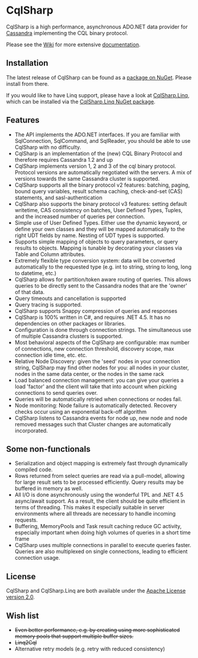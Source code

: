 CqlSharp
========

CqlSharp is a high performance, asynchronous ADO.NET data provider for [Cassandra](http://cassandra.apache.org/) implementing the CQL binary protocol.

Please see the [Wiki](https://github.com/reuzel/CqlSharp/wiki) for more extensive [documentation](https://github.com/reuzel/CqlSharp/wiki).

Installation
------------

The latest release of CqlSharp can be found as a [package on NuGet](http://nuget.org/packages/CqlSharp/). Please install from there.

If you would like to have Linq support, please have a look at [CqlSharp.Linq](https://github.com/reuzel/CqlSharp.Linq), which can be installed via the [CqlSharp.Linq NuGet package](http://nuget.org/packages/CqlSharp.Linq/).

Features
--------

* The API implements the ADO.NET interfaces. If you are familiar with SqlConnection, SqlCommand, and SqlReader, you should be able to use CqlSharp with no difficulty.
* CqlSharp is an implementation of the (new) CQL Binary Protocol and therefore requires Cassandra 1.2 and up
* CqlSharp implements version 1, 2 and 3 of the cql binary protocol. Protocol versions are automatically negotiated with the servers. A mix of versions towards the same Cassandra cluster is supported. 
* CqlSharp supports all the binary protocol v2 features: batching, paging, bound query variables, result schema caching, check-and-set (CAS) statements, and sasl-authentication
* CqlSharp also supports the binary protocol v3 features: setting default writetime, CAS consistency on batches, User Defined Types, Tuples, and the increased number of queries per connection.
* Simple use of User Defined Types. Either use the dynamic keyword, or define your own classes and they will be mapped automatically to the right UDT fields by name. Nesting of UDT types is supported.
* Supports simple mapping of objects to query parameters, or query results to objects. Mapping is tunable by decorating your classes via Table and Column attributes.
* Extremely flexible type conversion system: data will be converted automatically to the requested type (e.g. int to string, string to long, long to datetime, etc.)
* CqlSharp allows for partition/token aware routing of queries. This allows queries to be directly sent to the Cassandra nodes that are the 'owner' of that data.
* Query timeouts and cancellation is supported
* Query tracing is supported.
* CqlSharp supports Snappy compression of queries and responses
* CqlSharp is 100% written in C#, and requires .NET 4.5. It has no dependencies on other packages or libraries.
* Configuration is done through connection strings. The simultaneous use of multiple Cassandra clusters is supported.
* Most behavioral aspects of the CqlSharp are configurable: max number of connections, new connection threshold, discovery scope, max connection idle time, etc. etc.
* Relative Node Discovery: given the 'seed' nodes in your connection string, CqlSharp may find other nodes for you: all nodes in your cluster, nodes in the same data center, or the nodes in the same rack
* Load balanced connection management: you can give your queries a load 'factor' and the client will take that into account when picking connections to send queries over.
* Queries will be automatically retried when connections or nodes fail.
* Node monitoring: Node failure is automatically detected. Recovery checks occur using an exponential back-off algorithm
* CqlSharp listens to Cassandra events for node up, new node and node removed messages such that Cluster changes are automatically incorporated.


Some non-functionals
--------------------

* Serialization and object mapping is extremely fast through dynamically compiled code.
* Rows returned from select queries are read via a pull-model, allowing for large result sets to be processed efficiently. Query results may be buffered in memory as well.
* All I/O is done asynchronously using the wonderful TPL and .NET 4.5 async/await support. As a result, the client should be quite efficient in terms of threading. This makes it especially suitable in server environments where all threads are necessary to handle incoming requests.
* Buffering, MemoryPools and Task result caching reduce GC activity, especially important when doing high volumes of queries in a short time frame
* CqlSharp uses multiple connections in parallel to execute queries faster. Queries are also multiplexed on single connections, leading to efficient connection usage.


License
-------

CqlSharp and CqlSharp.Linq are both available under the [Apache License version 2.0](http://www.apache.org/licenses/LICENSE-2.0).

Wish list
---------

* ~~Even better performance, e.g. by creating using more sophisticated memory pools that support multiple buffer sizes.~~
* ~~Linq2Cql~~ 
* Alternative retry models (e.g. retry with reduced consistency)

